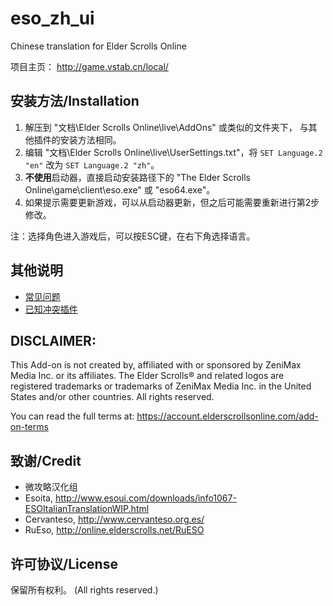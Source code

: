 # eso_zh_ui
Chinese translation for Elder Scrolls Online

项目主页： http://game.vstab.cn/local/

## 安装方法/Installation
1. 解压到 "文档\Elder Scrolls Online\live\AddOns" 或类似的文件夹下， 与其他插件的安装方法相同。
2. 编辑 "文档\Elder Scrolls Online\live\UserSettings.txt"，将 `SET Language.2 "en"` 改为 `SET Language.2 "zh"`。
3. **不使用**启动器，直接启动安装路径下的 "The Elder Scrolls Online\game\client\eso.exe" 或 "eso64.exe"。
4. 如果提示需要更新游戏，可以从启动器更新，但之后可能需要重新进行第2步修改。

注：选择角色进入游戏后，可以按ESC键，在右下角选择语言。

## 其他说明
* [常见问题](docs/common_issues.md)
* [已知冲突插件](../../wiki/已知冲突插件)

## DISCLAIMER:

This Add-on is not created by, affiliated with or sponsored by ZeniMax
Media Inc. or its affiliates. The Elder Scrolls® and related logos are
registered trademarks or trademarks of ZeniMax Media Inc. in the United
States and/or other countries. All rights reserved.

You can read the full terms at:
https://account.elderscrollsonline.com/add-on-terms

## 致谢/Credit
- 微攻略汉化组
- Esoita, http://www.esoui.com/downloads/info1067-ESOItalianTranslationWIP.html
- Cervanteso, http://www.cervanteso.org.es/
- RuEso, http://online.elderscrolls.net/RuESO

## 许可协议/License
保留所有权利。 (All rights reserved.)
